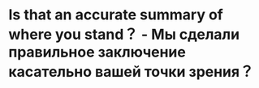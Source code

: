 # Is that an accurate summary of where you stand？ - Мы сделали правильное заключение касательно вашей точки зрения？
